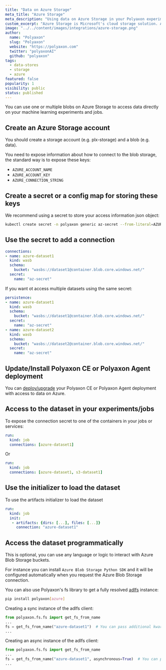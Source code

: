 ```yaml
---
title: "Data on Azure Storage"
meta_title: "Azure Storage"
meta_description: "Using data on Azure Storage in your Polyaxon experiments and jobs. Polyaxon allows users to connect to one or multiple blobs on Azure Storage to access data directly on your machine learning experiments and jobs."
custom_excerpt: "Azure Storage is Microsoft's cloud storage solution. Azure Storage provides storage for data objects that is highly available, secure, durable, massively scalable cloud storage solution."
image: "../../content/images/integrations/azure-storage.png"
author:
  name: "Polyaxon"
  slug: "Polyaxon"
  website: "https://polyaxon.com"
  twitter: "polyaxonAI"
  github: "polyaxon"
tags:
  - data-stores
  - storage
  - azure
featured: false
popularity: 1
visibility: public
status: published
---
```


You can use one or multiple blobs on Azure Storage to access data directly on your machine learning experiments and jobs.

## Create an Azure Storage account

You should create a storage account (e.g. plx-storage) and a blob (e.g. data).

You need to expose information about how to connect to the blob storage, the standard way is to expose these keys:

 * `AZURE_ACCOUNT_NAME`
 * `AZURE_ACCOUNT_KEY`
 * `AZURE_CONNECTION_STRING`

## Create a secret or a config map for storing these keys

We recommend using a secret to store your access information json object:

```bash
kubectl create secret -n polyaxon generic az-secret --from-literal=AZURE_ACCOUNT_NAME=account --from-literal=AZURE_ACCOUNT_KEY=hash-key
```

## Use the secret to add a connection

```yaml
connections:
- name: azure-dataset1
  kind: wasb
  schema:
    bucket: "wasbs://dataset1@container.blob.core.windows.net/"
  secret:
    name: "az-secret"
```

If you want ot access multiple datasets using the same secret:

```yaml
persistence:
- name: azure-dataset1
  kind: wasb
  schema:
    bucket: "wasbs://dataset1@container.blob.core.windows.net/"
  secret:
    name: "az-secret"
- name: azure-dataset2
  kind: wasb
  schema:
    bucket: "wasbs://dataset2@container.blob.core.windows.net/"
  secret:
    name: "az-secret"
```

## Update/Install Polyaxon CE or Polyaxon Agent deployment

You can [deploy/upgrade](/docs/setup/) your Polyaxon CE or Polyaxon Agent deployment with access to data on Azure.

## Access to the dataset in your experiments/jobs

To expose the connection secret to one of the containers in your jobs or services:

```yaml
run:
  kind: job
  connections: [azure-dataset1]
```

Or

```yaml
run:
  kind: job
  connections: [azure-dataset1, s3-dataset1]
```

## Use the initializer to load the dataset

To use the artifacts initializer to load the dataset

```yaml
run:
  kind: job
  init:
   - artifacts: {dirs: [...], files: [...]}
     connection: "azure-dataset1"
```

## Access the dataset programmatically

This is optional, you can use any language or logic to interact with Azure Blob Storage buckets.

For instance you can install `Azure Blob Storage Python SDK` and it will be configured automatically when you request the Azure Blob Storage connection.

You can also use Polyaxon's fs library to get a fully resolved [adlfs](https://github.com/fsspec/adlfs) instance:

```bash
pip install polyaxon[azure]
```

Creating a sync instance of the adlfs client:

```python
from polyaxon.fs.fs import get_fs_from_name
...
fs = get_fs_from_name("azure-dataset1")  # You can pass additional kwargs to the function
...  
```

Creating an async instance of the adlfs client:

```python
from polyaxon.fs.fs import get_fs_from_name
...
fs = get_fs_from_name("azure-dataset1", asynchronous=True)  # You can pass additional kwargs to the function
...  
```
